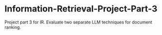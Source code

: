 # Information-Retrieval-Project-Part-3
Project part 3 for IR. Evaluate two separate LLM techniques for document ranking.
